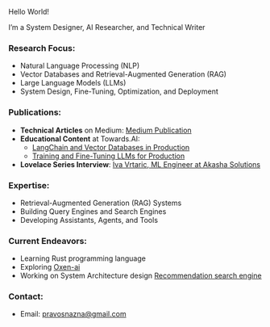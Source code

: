 Hello World! 

I’m a System Designer, AI Researcher, and Technical Writer
### Research Focus:
- Natural Language Processing (NLP)
- Vector Databases and Retrieval-Augmented Generation (RAG)
- Large Language Models (LLMs)
- System Design, Fine-Tuning, Optimization, and Deployment

### Publications:
- **Technical Articles** on Medium: [Medium Publication](https://medium.com/@ivavrtaric)
- **Educational Content** at Towards.AI:
  - [LangChain and Vector Databases in Production](https://learn.activeloop.ai/courses/langchain)
  - [Training and Fine-Tuning LLMs for Production](https://learn.activeloop.ai/courses/llms)
- **Lovelace Series Interview**: [Iva Vrtaric, ML Engineer at Akasha Solutions](https://www.lovelaceseries.com/post/iva-vrtaric-ml-engineer-akasha-solutions)

### Expertise:
- Retrieval-Augmented Generation (RAG) Systems
- Building Query Engines and Search Engines
- Developing Assistants, Agents, and Tools

### Current Endeavors:
- Learning Rust programming language
- Exploring [Oxen-ai](https://docs.oxen.ai/getting-started/intro#oxen-101) 
- Working on System Architecture design [Recommendation search engine](https://get-out.info)

### Contact:
- Email: [pravosnazna@gmail.com](mailto:pravosnazna@gmail.com)

